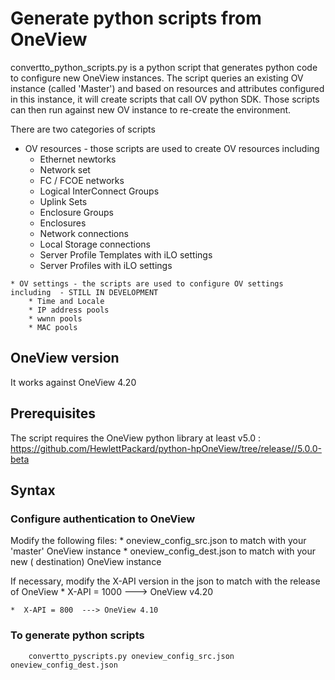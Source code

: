 # Generate python scripts from OneView

convertto_python_scripts.py is a python script that generates python code to configure new OneView instances. The script queries an existing OV instance (called 'Master') and based on resources and attributes configured in this instance, it will create scripts that call OV python SDK. Those scripts can then run against new OV instance to re-create the environment. 

There are two categories of scripts
   * OV resources - those scripts are used to create OV resources including
        * Ethernet newtorks
        * Network set
        * FC / FCOE networks
        * Logical InterConnect Groups
        * Uplink Sets
        * Enclosure Groups
        * Enclosures
        * Network connections
        * Local Storage connections
        * Server Profile Templates with iLO settings
        * Server Profiles with iLO settings
        
    * OV settings - the scripts are used to configure OV settings including  - STILL IN DEVELOPMENT
        * Time and Locale
        * IP address pools
        * wwnn pools
        * MAC pools


## OneView version
It works against OneView 4.20

## Prerequisites
The script requires the OneView python library at least v5.0 : https://github.com/HewlettPackard/python-hpOneView/tree/release//5.0.0-beta



## Syntax

### Configure authentication to OneView
Modify the following files:
    * oneview_config_src.json to match with your 'master' OneView instance
    * oneview_config_dest.json to match with your new ( destination) OneView instance

If necessary, modify the X-API version in the json to match with the release of OneView
    *  X-API = 1000 ---> OneView v4.20

    *  X-API = 800  ---> OneView 4.10


### To generate python scripts

```
    convertto_pyscripts.py oneview_config_src.json oneview_config_dest.json

```

